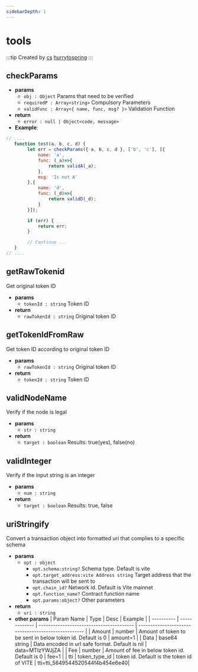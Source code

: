 ```yaml
---
sidebarDepth: 1
---
```


# tools

:::tip Created by
[cs](https://github.com/lovelycs) [hurrytospring](https://github.com/hurrytospring)
:::

## checkParams 

- **params**
  - `obj : Object` Params that need to be verified
  - `requiredP : Array<string>` Compulsory Parameters
  - `validFunc : Array<{ name, func, msg? }>` Validation Function
- **return**
  - `error : null | Object<code, message>`
- **Example**:

```javascript
// ....
   function test(a, b, c, d) {
        let err = checkParams({ a, b, c, d }, ['b', 'c'], [{
            name: 'a',
            func: (_a)=>{
                return validA(_a);
            },
            msg: 'Is not A'
        },{
            name: 'd',
            func: (_d)=>{
                return validD(_d);
            }
        }]);

        if (err) {
            return err;
        }

        // Continue ...
   }
// ....
```  

## getRawTokenid
Get original token ID

- **params**
  - `tokenId : string` Token ID
- **return**
  - `rawTokenId : string` Original token ID

## getTokenIdFromRaw
Get token ID according to original token ID

- **params**
  - `rawTokenId : string` Original token ID
- **return**
  - `tokenId : string` Token ID

## validNodeName 
Verify if the node is legal

- **params**
  - `str : string` 
- **return**
  - `target : boolean` Results: true(yes), false(no)
  
## validInteger
Verify if the input string is an integer

- **params**
  - `num : string`
- **return**
  - `target : boolean` Results: true, false

## uriStringify
Convert a transaction object into formatted uri that complies to a specific schema

- **params**
  - `opt : object`
    - `opt.schema:string?` Schema type. Default is vite
    - `opt.target_address:vite Address string` Target address that the transaction will be sent to
    - `opt.chain_id?` Network id. Default is Vite mainnet 
    - `opt.function_name?` Contract function name 
    - `opt.params:object?` Other parameters 
- **return**
  - `uri : string` 
- **other params**
  | Param Name | Type          | Desc                                     | Example                                                  |
  | ---------- | ------------- | ---------------------------------------- | --------------------------------------------------- |
  | Amount     | number        | Amount of token to be sent in below token id. Default is 0               |  amount=1            |
  | Data       | base64 string | Data encoded in url safe format. Default is nil      	| data=MTIzYWJjZA                                  |
  | Fee        | number        | Amount of fee in below token id. Default is 0                | fee=1                         |
  | tti        | token_type_id | token id. Default is the token id of VITE                                 | 	tti=tti_5649544520544f4b454e6e40|
